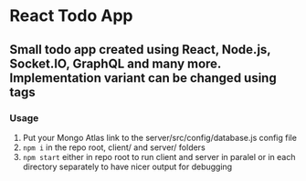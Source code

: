 # React Todo App
## Small todo app created using React, Node.js, Socket.IO, GraphQL and many more. Implementation variant can be changed using tags
### Usage
1. Put your Mongo Atlas link to the server/src/config/database.js config file
2. `npm i` in the repo root, client/ and server/ folders
3. `npm start` either in repo root to run client and server in paralel or in each directory separately to have nicer output for debugging
